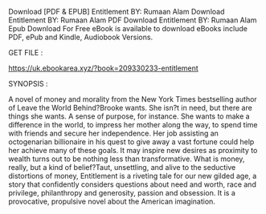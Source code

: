 Download [PDF & EPUB] Entitlement BY: Rumaan Alam Download Entitlement BY: Rumaan Alam PDF Download Entitlement BY: Rumaan Alam Epub Download For Free eBook is available to download eBooks include PDF, ePub and Kindle, Audiobook Versions.

GET FILE :

https://uk.ebookarea.xyz/?book=209330233-entitlement

SYNOPSIS : 

A novel of money and morality from the New York Times bestselling author of Leave the World Behind?Brooke wants. She isn?t in need, but there are things she wants. A sense of purpose, for instance. She wants to make a difference in the world, to impress her mother along the way, to spend time with friends and secure her independence. Her job assisting an octogenarian billionaire in his quest to give away a vast fortune could help her achieve many of these goals. It may inspire new desires as proximity to wealth turns out to be nothing less than transformative. What is money, really, but a kind of belief?Taut, unsettling, and alive to the seductive distortions of money, Entitlement is a riveting tale for our new gilded age, a story that confidently considers questions about need and worth, race and privilege, philanthropy and generosity, passion and obsession. It is a provocative, propulsive novel about the American imagination.
